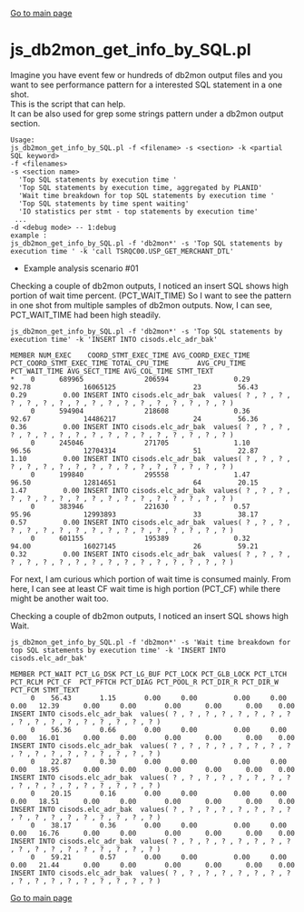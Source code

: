 [Go to main page](https://github.ibm.com/junsulee/db2tools)

js_db2mon_get_info_by_SQL.pl  
===========

  Imagine you have event few or hundreds of db2mon output files and you want to see performance pattern for a interested SQL statement in a one shot.   
  This is the script that can help.  
  It can be also used for grep some strings pattern under a db2mon output section.   

``` example
Usage:
js_db2mon_get_info_by_SQL.pl -f <filename> -s <section> -k <partial SQL keyword>
-f <filenames>
-s <section name>
  'Top SQL statements by execution time '
  'Top SQL statements by execution time, aggregated by PLANID'
  'Wait time breakdown for top SQL statements by execution time '
  'Top SQL statements by time spent waiting'
  'IO statistics per stmt - top statements by execution time'
 ...
-d <debug mode> -- 1:debug
example : 
js_db2mon_get_info_by_SQL.pl -f 'db2mon*' -s 'Top SQL statements by execution time ' -k 'call TSRQC00.USP_GET_MERCHANT_DTL'
```  


* Example analysis scenario #01 

Checking a couple of db2mon outputs, I noticed an insert SQL shows high portion of wait time percent. (PCT_WAIT_TIME)
So I want to see the pattern in one shot from multiple samples of db2mon outputs.
Now, I can see, PCT_WAIT_TIME had been high steadily.

```
js_db2mon_get_info_by_SQL.pl -f 'db2mon*' -s 'Top SQL statements by execution time' -k 'INSERT INTO cisods.elc_adr_bak'

MEMBER NUM_EXEC    COORD_STMT_EXEC_TIME AVG_COORD_EXEC_TIME PCT_COORD_STMT_EXEC_TIME TOTAL_CPU_TIME       AVG_CPU_TIME         PCT_WAIT_TIME AVG_SECT_TIME AVG_COL_TIME STMT_TEXT 
*    0      689965               206594                0.29                    92.78             16065125                   23         56.43          0.29         0.00 INSERT INTO cisods.elc_adr_bak  values( ? , ? , ? , ? , ? , ? , ? , ? , ? , ? , ? , ? , ? , ? , ? , ? , ? )                                                                                             
     0      594904               218608                0.36                    92.67             14486217                   24         56.36          0.36         0.00 INSERT INTO cisods.elc_adr_bak  values( ? , ? , ? , ? , ? , ? , ? , ? , ? , ? , ? , ? , ? , ? , ? , ? , ? )                                                                                             
     0      245046               271705                1.10                    96.56             12704314                   51         22.87          1.10         0.00 INSERT INTO cisods.elc_adr_bak  values( ? , ? , ? , ? , ? , ? , ? , ? , ? , ? , ? , ? , ? , ? , ? , ? , ? )                                                                                             
     0      199840               295558                1.47                    96.50             12814651                   64         20.15          1.47         0.00 INSERT INTO cisods.elc_adr_bak  values( ? , ? , ? , ? , ? , ? , ? , ? , ? , ? , ? , ? , ? , ? , ? , ? , ? )                                                                                             
     0      383946               221630                0.57                    95.96             12993893                   33         38.17          0.57         0.00 INSERT INTO cisods.elc_adr_bak  values( ? , ? , ? , ? , ? , ? , ? , ? , ? , ? , ? , ? , ? , ? , ? , ? , ? )                                                                                             
     0      601155               195389                0.32                    94.00             16027145                   26         59.21          0.32         0.00 INSERT INTO cisods.elc_adr_bak  values( ? , ? , ? , ? , ? , ? , ? , ? , ? , ? , ? , ? , ? , ? , ? , ? , ? )   
```


For next, I am curious which portion of wait time is consumed mainly.
From here, I can see at least CF wait time is high portion (PCT_CF) while there might be another wait too.

Checking a couple of db2mon outputs, I noticed an insert SQL shows high Wait.  

```
js_db2mon_get_info_by_SQL.pl -f 'db2mon*' -s 'Wait time breakdown for top SQL statements by execution time' -k 'INSERT INTO cisods.elc_adr_bak'

MEMBER PCT_WAIT PCT_LG_DSK PCT_LG_BUF PCT_LOCK PCT_GLB_LOCK PCT_LTCH PCT_RCLM PCT_CF  PCT_PFTCH PCT_DIAG PCT_POOL_R PCT_DIR_R PCT_DIR_W PCT_FCM STMT_TEXT 
     0    56.43       1.15       0.00     0.00         0.00     0.00     0.00   12.39      0.00     0.00       0.00      0.00      0.00    0.00 INSERT INTO cisods.elc_adr_bak  values( ? , ? , ? , ? , ? , ? , ? , ? , ? , ? , ? , ? , ? , ? , ? , ? , ? )                                                                                             
     0    56.36       0.66       0.00     0.00         0.00     0.00     0.00   16.01      0.00     0.00       0.00      0.00      0.00    0.00 INSERT INTO cisods.elc_adr_bak  values( ? , ? , ? , ? , ? , ? , ? , ? , ? , ? , ? , ? , ? , ? , ? , ? , ? )                                                                                             
     0    22.87       0.30       0.00     0.00         0.00     0.00     0.00   18.95      0.00     0.00       0.00      0.00      0.00    0.00 INSERT INTO cisods.elc_adr_bak  values( ? , ? , ? , ? , ? , ? , ? , ? , ? , ? , ? , ? , ? , ? , ? , ? , ? )                                                                                             
     0    20.15       0.16       0.00     0.00         0.00     0.00     0.00   18.51      0.00     0.00       0.00      0.00      0.00    0.00 INSERT INTO cisods.elc_adr_bak  values( ? , ? , ? , ? , ? , ? , ? , ? , ? , ? , ? , ? , ? , ? , ? , ? , ? )                                                                                             
     0    38.17       0.36       0.00     0.00         0.00     0.00     0.00   16.76      0.00     0.00       0.00      0.00      0.00    0.00 INSERT INTO cisods.elc_adr_bak  values( ? , ? , ? , ? , ? , ? , ? , ? , ? , ? , ? , ? , ? , ? , ? , ? , ? )                                                                                             
     0    59.21       0.57       0.00     0.00         0.00     0.00     0.00   21.44      0.00     0.00       0.00      0.00      0.00    0.00 INSERT INTO cisods.elc_adr_bak  values( ? , ? , ? , ? , ? , ? , ? , ? , ? , ? , ? , ? , ? , ? , ? , ? , ? )  

```


[Go to main page](https://github.ibm.com/junsulee/db2tools) 